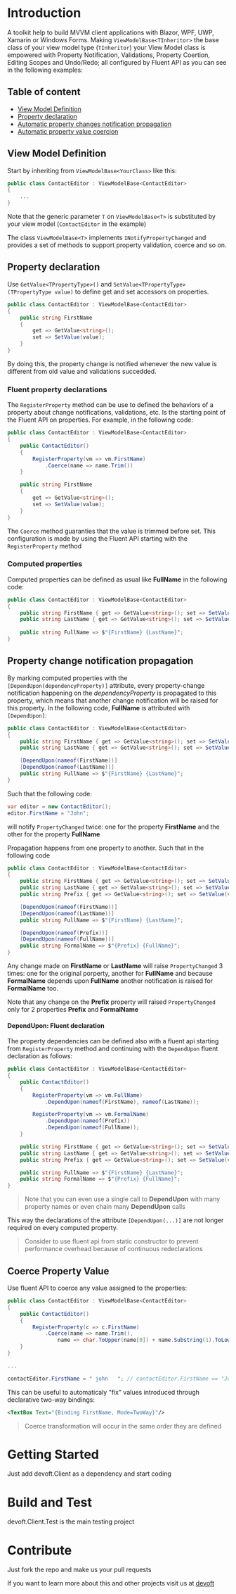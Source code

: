 # Introduction 
A toolkit help to build MVVM client applications with Blazor, WPF, UWP, Xamarin or Windows Forms. Making `ViewModelBase<TInheritor>` the base class of your view model type (`TInheritor`) your View Model class is empowered with Property Notification, Validations, Property Coertion, Editing Scopes and Undo/Redo; all configured by Fluent API as you can see in the following examples:
## Table of content ##
- [View Model Definition](https://github.com/devoft/Fluent-MVVM#view-model-definition)
- [Property declaration](https://github.com/devoft/Fluent-MVVM#property-declaration)
- [Automatic property changes notification propagation](https://github.com/devoft/Fluent-MVVM#property-change-notification-propagation)
- [Automatic property value coercion](https://github.com/devoft/Fluent-MVVM#coerce-property-value)
## View Model Definition ##
Start by inheriting from `ViewModelBase<YourClass>` like this:
```csharp
public class ContactEditor : ViewModelBase<ContactEditor>
{
	...
}
```
Note that the generic parameter `T` on `ViewModelBase<T>` is substituted by your view model (`ContactEditor` in the example)

The class `ViewModelBase<T>` implements `INotifyPropertyChanged` and provides a set of methods to support property validation, coerce and so on.

## Property declaration ##

Use `GetValue<TPropertyType>()` and `SetValue<TPropertyType>(TPropertyType value)` to define get and set accessors on properties.
```csharp
public class ContactEditor : ViewModelBase<ContactEditor>
{
	public string FirstName 
	{ 
		get => GetValue<string>(); 
		set => SetValue(value); 
	}
}
```
By doing this, the property change is notified whenever the new value is different from old value and validations succedded.

### Fluent property declarations ###

The `RegisterProperty` method can be use to defined the behaviors of a property about change notifications, validations, etc. Is the starting point of the Fluent API on properties.  For example, in the following code:
```csharp
public class ContactEditor : ViewModelBase<ContactEditor>
{
	public ContactEditor()
	{
		RegisterProperty(vm => vm.FirstName)
			.Coerce(name => name.Trim())
	}

	public string FirstName 
	{ 
		get => GetValue<string>(); 
		set => SetValue(value); 
	}
}
```
The `Coerce` method guaranties that the value is trimmed before set. This configuration is made by using the Fluent API starting with the `RegisterProperty` method

### Computed properties ###

Computed properties can be defined as usual like **FullName** in the following code:
```csharp
public class ContactEditor : ViewModelBase<ContactEditor>
{
	public string FirstName { get => GetValue<string>(); set => SetValue(value); }
	public string LastName { get => GetValue<string>(); set => SetValue(value); }
	
	public string FullName => $"{FirstName} {LastName}";
}
```
## Property change notification propagation ##

By marking computed properties with the `[DependUpon(dependencyProperty)]` attribute, every property-change notification happening on the *dependencyProperty* is propagated to this property, which means that another change notification will be raised for this property. In the following code, **FullName** is attributed with `[DependUpon]`:
```csharp
public class ContactEditor : ViewModelBase<ContactEditor>
{
	public string FirstName { get => GetValue<string>(); set => SetValue(value); }
	public string LastName { get => GetValue<string>(); set => SetValue(value); }

	[DependUpon(nameof(FirstName))]	
	[DependUpon(nameof(LastName))]	
	public string FullName => $"{FirstName} {LastName}";
}
```
Such that the following code:
```csharp
var editor = new ContactEditor();
editor.FirstName = "John";
```
will notify `PropertyChanged` twice: one for the property **FirstName** and the other for the property **FullName**

Propagation happens from one property to another. Such that in the following code
```csharp
public class ContactEditor : ViewModelBase<ContactEditor>
{
	public string FirstName { get => GetValue<string>(); set => SetValue(value); }
	public string LastName { get => GetValue<string>(); set => SetValue(value); }
	public string Prefix { get => GetValue<string>(); set => SetValue(value); }

	[DependUpon(nameof(FirstName))]	
	[DependUpon(nameof(LastName))]	
	public string FullName => $"{FirstName} {LastName}";

	[DependUpon(nameof(Prefix))]	
	[DependUpon(nameof(FullName))]	
	public string FormalName => $"{Prefix} {FullName}";
}
```
Any change made on **FirstName** or **LastName** will raise `PropertyChanged` 3 times: one for the original porperty, another for **FullName** and because **FormalName** depends upon **FullName** another notification is raised for **FormalName** too. 

Note that any change on the **Prefix** property will raised `PropertyChanged` only for 2 properties **Prefix** and **FormalName**

#### DependUpon: Fluent declaration ####
The property dependencies can be defined also with a fluent api starting from `RegisterProperty` method and continuing with the `DependUpon` fluent declaration as follows:
``` csharp
public class ContactEditor : ViewModelBase<ContactEditor>
{
	public ContactEditor()
	{
		RegisterProperty(vm => vm.FullName)
			.DependUpon(nameof(FirstName), nameof(LastName));

		RegisterProperty(vm => vm.FormalName)
			.DependUpon(nameof(Prefix))
			.DependUpon(nameof(FullName));
	}

	public string FirstName { get => GetValue<string>(); set => SetValue(value); }
	public string LastName { get => GetValue<string>(); set => SetValue(value); }
	public string Prefix { get => GetValue<string>(); set => SetValue(value); }

	public string FullName => $"{FirstName} {LastName}";
	public string FormalName => $"{Prefix} {FullName}";
}
```
> Note that you can even use a single call to **DependUpon** with many property names or even chain many **DependUpon** calls
 
This way the declarations of the attribute `[DependUpon(...)]` are not longer required on every computed property.

> Consider to use fluent api from static constructor to prevent performance overhead because of continuous redeclarations

## Coerce Property Value ##
Use fluent API to coerce any value assigned to the properties:
```csharp
public class ContactEditor : ViewModelBase<ContactEditor>
{
	public ContactEditor()
	{
		RegisterProperty(c => c.FirstName)
			.Coerce(name => name.Trim(), 
				name => char.ToUpper(name[0]) + name.Substring(1).ToLower());
	}
}

...

contactEditor.FirstName = " john   "; // contactEditor.FirstName == "John"
```

This can be useful to automaticaly "fix" values introduced through declarative two-way bindings:

```xml
<TextBox Text="{Binding FirstName, Mode=TwoWay}"/>
```
> Coerce transformation will occur in the same order they are defined


# Getting Started
Just add devoft.Client as a dependency and start coding

# Build and Test
devoft.Client.Test is the main testing project 

# Contribute
Just fork the repo and make us your pull requests 

If you want to learn more about this and other projects visit us at [devoft](http://www.devoft.com)

